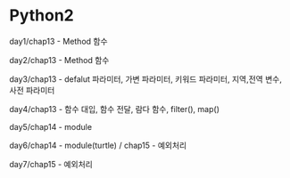 # Python2

day1/chap13 - Method 함수

day2/chap13 - Method 함수

day3/chap13 - defalut 파라미터, 가변 파라미터, 키워드 파라미터, 지역,전역 변수, 사전 파라미터

day4/chap13 - 함수 대입, 함수 전달, 람다 함수, filter(), map()

day5/chap14 - module

day6/chap14 - module(turtle) / chap15 - 예외처리

day7/chap15 - 예외처리
